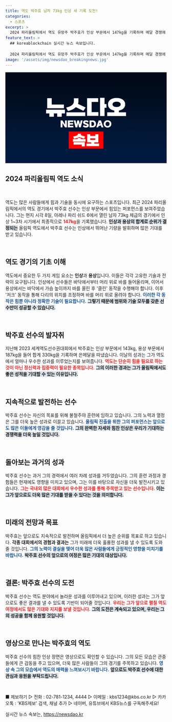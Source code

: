 ```yaml
---
title: 역도 박주효 남자 73kg 인상 새 기록 도전!
categories:
  - 스포츠
excerpt: >
  2024 파리올림픽에서 역도 유망주 박주효가 인상 부문에서 147kg을 기록하며 메달 경쟁에 시동을 걸었습니다. 그의 다음 도전인 192kg 용상에도 관심이 쏠리고 있습니다!
feature_text: >
  ## koreablockchain 실시간 뉴스 속보입니다.

  2024 파리올림픽에서 역도 유망주 박주효가 인상 부문에서 147kg을 기록하며 메달 경쟁에 시동을 걸었습니다. 그의 다음 도전인 192kg 용상에도 관심이 쏠리고 있습니다!
image: '/assets/img/newsdao_breakingnews.jpg'
---
```


<p><img src="/assets/img/newsdao_breakingnews.jpg" alt="koreablockchain 속보" /></p>

<h2 data-ke-size="size26">2024 파리올림픽 역도 소식</h2>

<p data-ke-size="size16">&nbsp;</p>

<p>역도는 많은 사람들에게 힘과 기술을 동시에 요구하는 스포츠입니다. 최근 2024 파리올림픽에서의 역도 경기에서 박주효 선수는 인상 부문에서 힘있는 퍼포먼스를 보여주었습니다. 그는 현지 시각 8일, 아레나 파리 쉬드 6에서 열린 남자 73kg 체급의 경기에서 인상 1~3차 시기에서 최종적으로 <b><span style="color: #ee2323;">147kg</span></b>을 기록했습니다. <b><span style="background-color: #21538527;">인상과 용상의 합계로 순위가 결정되는</span></b> 올림픽 역도에서 박주효 선수는 인상에서 뛰어난 기량을 발휘하며 많은 기대를 받고 있습니다.</p>

<p data-ke-size="size16">&nbsp;</p>

<h2 data-ke-size="size26">역도 경기의 기초 이해</h2>

<p>역도에서 중요한 두 가지 게임 요소는 <b>인상</b>과 <b>용상</b>입니다. 이들은 각각 고유한 기술과 전략이 요구됩니다. 인상에서 선수들은 바닥에서부터 머리 위로 바를 들어올리며, 이어서 용상에서는 바닥에서 가슴 높이까지 바를 올린 후 '클린' 동작을 수행해야 합니다. 이후 '저크' 동작을 통해 다리의 위치를 조정하며 바를 머리 위로 올려야 합니다. <b><span style="color: #1a5490;">이러한 각 동작은 힘뿐 아니라 정확한 기술이 필요합니다.</span></b> <b><span style="background-color: #21538527;">그렇기 때문에 범위와 기술 모두를 갖춘 선수만이 성공할 수 있습니다.</span></b></p>

<p data-ke-size="size16">&nbsp;</p>

<h2 data-ke-size="size26">박주효 선수의 발자취</h2>

<p>지난해 2023 세계역도선수권대회에서 박주효는 인상 부문에서 143kg, 용상 부문에서 187kg을 들어 합계 330kg을 기록하며 은메달을 따냈습니다. 이날의 성과는 그가 역도에서 얼마나 우수한 성과를 이루었는지를 보여줍니다. <b><span style="color: #ee2323;">역도는 단순히 힘을 필요로 하는 것이 아닌 정신력과 집중력이 필요한 종목입니다.</span></b> <b><span style="background-color: #21538527;">그의 이러한 경과는 그가 올림픽에서도 좋은 성적을 기대할 수 있는 이유입니다.</span></b></p>

<p data-ke-size="size16">&nbsp;</p>

<h2 data-ke-size="size26">지속적으로 발전하는 선수</h2>

<p>박주효 선수는 자신의 목표를 위해 불철주야 훈련에 임하고 있습니다. 그의 노력과 열정은 그를 더욱 높은 성과로 이끌고 있습니다. <b><span style="color: #1a5490;">올림픽 진출을 위한 그의 퍼포먼스는 앞으로도 많은 이들에게 영감을 줄 것입니다.</span></b> <b><span style="background-color: #21538527;">그의 완벽한 자세와 힘찬 인상은 우리가 기대하는 경쟁력을 더욱 높일 것입니다.</span></b></p>

<p data-ke-size="size16">&nbsp;</p>

<h2 data-ke-size="size26">돌아보는 과거의 성과</h2>

<p>박주효 선수는 과거 그의 경력에서 여러 차례 성과를 거두었습니다. 그의 훈련 과정과 경험들은 현재에도 영향을 미치고 있으며, 그는 이를 바탕으로 자신을 더욱 발전시키고 있습니다. <b><span style="color: #ee2323;">그는 국내외 많은 대회에서 우수한 성과를 통해 주목받고 있는 선수입니다.</span></b> <b><span style="background-color: #21538527;">이는 그가 앞으로도 더욱 많은 기대를 받을 수 있다는 것을 의미합니다.</span></b></p>

<p data-ke-size="size16">&nbsp;</p>

<h2 data-ke-size="size26">미래의 전망과 목표</h2>

<p>박주효는 앞으로도 지속적으로 발전하며 올림픽에서 더 높은 순위를 목표로 하고 있습니다. <b>각종 대회에서의 경험과 결과는</b> 그가 미래에 더욱 훌륭한 성과를 낼 수 있도록 도와줄 것입니다. <b><span style="color: #1a5490;">그의 노력이 결실을 맺어 더욱 많은 사람들에게 긍정적인 영향을 미치기를 바랍니다.</span></b> <b><span style="background-color: #21538527;">박주효 선수의 앞으로의 여정은 많은 기대의 대상입니다.</span></b></p>

<p data-ke-size="size16">&nbsp;</p>

<h2 data-ke-size="size26">결론: 박주효 선수의 도전</h2>

<p>박주효 선수는 역도 분야에서 놀라운 성과를 이루어내고 있으며, 이러한 성과는 그가 앞으로도 좋은 결과를 낼 수 있도록 기반이 되어줄 것입니다. <b><span style="color: #ee2323;">우리는 그가 앞으로 펼칠 역도 여정에서도 많은 기대와 지지를 보낼 것입니다.</span></b> <b><span style="background-color: #21538527;">그의 도전은 계속되고 있으며, 우리는 그의 성공을 함께 응원할 것입니다.</span></b> </p>

<p data-ke-size="size16">&nbsp;</p>

<h2 data-ke-size="size26">영상으로 만나는 박주효의 역도</h2>

<p>박주효 선수의 힘찬 인상 장면은 영상으로도 확인할 수 있습니다. 그의 모든 모습은 관중들에게 큰 감동을 주고 있으며, 더욱 많은 사람들이 그의 경기를 주목하고 있습니다. <b><span style="color: #1a5490;">영상 속 그의 모습에서 역도의 매력을 느껴보시기 바랍니다.</span></b> <b><span style="background-color: #21538527;">앞으로도 박주효 선수에 대한 관심과 응원을 부탁드립니다.</span></b></p>

<p data-ke-size="size16">&nbsp;</p>

<p>■ 제보하기 ▷ 전화 : 02-781-1234, 4444 ▷ 이메일 : kbs1234@kbs.co.kr ▷ 카카오톡 : 'KBS제보' 검색, 채널 추가 ▷ 네이버, 유튜브에서 KBS뉴스를 구독해주세요!</p>
실시간 뉴스 속보는, <a href="https://newsdao.kr" rel="dofollow">https://newsdao.kr</a>


